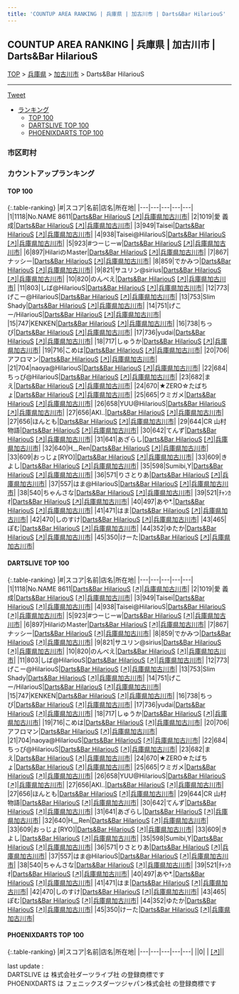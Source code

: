 ```yaml
---
title: 'COUNTUP AREA RANKING | 兵庫県 | 加古川市 | Darts&Bar HilariouS'
---
```

## COUNTUP AREA RANKING | 兵庫県 | 加古川市 | Darts&Bar HilariouS

[TOP](/darts/rank/) > [兵庫県](/darts/rank/兵庫県/) > [加古川市](/darts/rank/兵庫県/加古川市/) > Darts&Bar HilariouS

___

<a href="https://twitter.com/share?ref_src=twsrc%5Etfw" data-text="COUNTUP AREA RANKING | 兵庫県加古川市Darts&Bar HilariouS" class="twitter-share-button" data-hashtags="DARTSLIVE,PHOENIXDARTS,darts,ダーツ" data-show-count="false">Tweet</a>

* [ランキング](#カウントアップランキング)
    * [TOP 100](#top-100)
    * [DARTSLIVE TOP 100](#dartslive-top-100)
    * [PHOENIXDARTS TOP 100](#phoenixdarts-top-100)

### 市区町村

<ul>

</ul>

### カウントアップランキング

#### TOP 100



{:.table-ranking}
|#|スコア|名前|店名|所在地|
|---|---|---|---|---|
|1|1118|<span class="rank-name-dl">No.NAME 8611</span>|<a href="/darts/rank/shops/4cd3e791b0053e1e28032249b44395af.html">Darts&Bar HilariouS</a> <a href="https://search.dartslive.com/jp/shop/4cd3e791b0053e1e28032249b44395af">[↗]</a>|<a href="/darts/rank/兵庫県/加古川市">兵庫県加古川市</a>|
|2|1019|<span class="rank-name-dl">愛 義成</span>|<a href="/darts/rank/shops/4cd3e791b0053e1e28032249b44395af.html">Darts&Bar HilariouS</a> <a href="https://search.dartslive.com/jp/shop/4cd3e791b0053e1e28032249b44395af">[↗]</a>|<a href="/darts/rank/兵庫県/加古川市">兵庫県加古川市</a>|
|3|949|<span class="rank-name-dl">Taisei</span>|<a href="/darts/rank/shops/4cd3e791b0053e1e28032249b44395af.html">Darts&Bar HilariouS</a> <a href="https://search.dartslive.com/jp/shop/4cd3e791b0053e1e28032249b44395af">[↗]</a>|<a href="/darts/rank/兵庫県/加古川市">兵庫県加古川市</a>|
|4|938|<span class="rank-name-dl">Taisei@HilariouS</span>|<a href="/darts/rank/shops/4cd3e791b0053e1e28032249b44395af.html">Darts&Bar HilariouS</a> <a href="https://search.dartslive.com/jp/shop/4cd3e791b0053e1e28032249b44395af">[↗]</a>|<a href="/darts/rank/兵庫県/加古川市">兵庫県加古川市</a>|
|5|923|<span class="rank-name-dl">#つーじーw</span>|<a href="/darts/rank/shops/4cd3e791b0053e1e28032249b44395af.html">Darts&Bar HilariouS</a> <a href="https://search.dartslive.com/jp/shop/4cd3e791b0053e1e28032249b44395af">[↗]</a>|<a href="/darts/rank/兵庫県/加古川市">兵庫県加古川市</a>|
|6|897|<span class="rank-name-dl">HilariのＭaster</span>|<a href="/darts/rank/shops/4cd3e791b0053e1e28032249b44395af.html">Darts&Bar HilariouS</a> <a href="https://search.dartslive.com/jp/shop/4cd3e791b0053e1e28032249b44395af">[↗]</a>|<a href="/darts/rank/兵庫県/加古川市">兵庫県加古川市</a>|
|7|867|<span class="rank-name-dl">ナッシー</span>|<a href="/darts/rank/shops/4cd3e791b0053e1e28032249b44395af.html">Darts&Bar HilariouS</a> <a href="https://search.dartslive.com/jp/shop/4cd3e791b0053e1e28032249b44395af">[↗]</a>|<a href="/darts/rank/兵庫県/加古川市">兵庫県加古川市</a>|
|8|859|<span class="rank-name-dl">でかみつ</span>|<a href="/darts/rank/shops/4cd3e791b0053e1e28032249b44395af.html">Darts&Bar HilariouS</a> <a href="https://search.dartslive.com/jp/shop/4cd3e791b0053e1e28032249b44395af">[↗]</a>|<a href="/darts/rank/兵庫県/加古川市">兵庫県加古川市</a>|
|9|821|<span class="rank-name-dl">サユリン@sirius</span>|<a href="/darts/rank/shops/4cd3e791b0053e1e28032249b44395af.html">Darts&Bar HilariouS</a> <a href="https://search.dartslive.com/jp/shop/4cd3e791b0053e1e28032249b44395af">[↗]</a>|<a href="/darts/rank/兵庫県/加古川市">兵庫県加古川市</a>|
|10|820|<span class="rank-name-dl">のんべえ</span>|<a href="/darts/rank/shops/4cd3e791b0053e1e28032249b44395af.html">Darts&Bar HilariouS</a> <a href="https://search.dartslive.com/jp/shop/4cd3e791b0053e1e28032249b44395af">[↗]</a>|<a href="/darts/rank/兵庫県/加古川市">兵庫県加古川市</a>|
|11|803|<span class="rank-name-dl">しば@HilariouS</span>|<a href="/darts/rank/shops/4cd3e791b0053e1e28032249b44395af.html">Darts&Bar HilariouS</a> <a href="https://search.dartslive.com/jp/shop/4cd3e791b0053e1e28032249b44395af">[↗]</a>|<a href="/darts/rank/兵庫県/加古川市">兵庫県加古川市</a>|
|12|773|<span class="rank-name-dl">げこー@HilariouS</span>|<a href="/darts/rank/shops/4cd3e791b0053e1e28032249b44395af.html">Darts&Bar HilariouS</a> <a href="https://search.dartslive.com/jp/shop/4cd3e791b0053e1e28032249b44395af">[↗]</a>|<a href="/darts/rank/兵庫県/加古川市">兵庫県加古川市</a>|
|13|753|<span class="rank-name-dl">Slim Shady</span>|<a href="/darts/rank/shops/4cd3e791b0053e1e28032249b44395af.html">Darts&Bar HilariouS</a> <a href="https://search.dartslive.com/jp/shop/4cd3e791b0053e1e28032249b44395af">[↗]</a>|<a href="/darts/rank/兵庫県/加古川市">兵庫県加古川市</a>|
|14|751|<span class="rank-name-dl">げこー/HilariouS</span>|<a href="/darts/rank/shops/4cd3e791b0053e1e28032249b44395af.html">Darts&Bar HilariouS</a> <a href="https://search.dartslive.com/jp/shop/4cd3e791b0053e1e28032249b44395af">[↗]</a>|<a href="/darts/rank/兵庫県/加古川市">兵庫県加古川市</a>|
|15|747|<span class="rank-name-dl">KENKEN</span>|<a href="/darts/rank/shops/4cd3e791b0053e1e28032249b44395af.html">Darts&Bar HilariouS</a> <a href="https://search.dartslive.com/jp/shop/4cd3e791b0053e1e28032249b44395af">[↗]</a>|<a href="/darts/rank/兵庫県/加古川市">兵庫県加古川市</a>|
|16|738|<span class="rank-name-dl">ちっぴ</span>|<a href="/darts/rank/shops/4cd3e791b0053e1e28032249b44395af.html">Darts&Bar HilariouS</a> <a href="https://search.dartslive.com/jp/shop/4cd3e791b0053e1e28032249b44395af">[↗]</a>|<a href="/darts/rank/兵庫県/加古川市">兵庫県加古川市</a>|
|17|736|<span class="rank-name-dl">yudai</span>|<a href="/darts/rank/shops/4cd3e791b0053e1e28032249b44395af.html">Darts&Bar HilariouS</a> <a href="https://search.dartslive.com/jp/shop/4cd3e791b0053e1e28032249b44395af">[↗]</a>|<a href="/darts/rank/兵庫県/加古川市">兵庫県加古川市</a>|
|18|717|<span class="rank-name-dl">しゅうか</span>|<a href="/darts/rank/shops/4cd3e791b0053e1e28032249b44395af.html">Darts&Bar HilariouS</a> <a href="https://search.dartslive.com/jp/shop/4cd3e791b0053e1e28032249b44395af">[↗]</a>|<a href="/darts/rank/兵庫県/加古川市">兵庫県加古川市</a>|
|19|716|<span class="rank-name-dl">こめは</span>|<a href="/darts/rank/shops/4cd3e791b0053e1e28032249b44395af.html">Darts&Bar HilariouS</a> <a href="https://search.dartslive.com/jp/shop/4cd3e791b0053e1e28032249b44395af">[↗]</a>|<a href="/darts/rank/兵庫県/加古川市">兵庫県加古川市</a>|
|20|706|<span class="rank-name-dl">アフロマン</span>|<a href="/darts/rank/shops/4cd3e791b0053e1e28032249b44395af.html">Darts&Bar HilariouS</a> <a href="https://search.dartslive.com/jp/shop/4cd3e791b0053e1e28032249b44395af">[↗]</a>|<a href="/darts/rank/兵庫県/加古川市">兵庫県加古川市</a>|
|21|704|<span class="rank-name-dl">naoya@HilariouS</span>|<a href="/darts/rank/shops/4cd3e791b0053e1e28032249b44395af.html">Darts&Bar HilariouS</a> <a href="https://search.dartslive.com/jp/shop/4cd3e791b0053e1e28032249b44395af">[↗]</a>|<a href="/darts/rank/兵庫県/加古川市">兵庫県加古川市</a>|
|22|684|<span class="rank-name-dl">ちっぴ@HilariouS</span>|<a href="/darts/rank/shops/4cd3e791b0053e1e28032249b44395af.html">Darts&Bar HilariouS</a> <a href="https://search.dartslive.com/jp/shop/4cd3e791b0053e1e28032249b44395af">[↗]</a>|<a href="/darts/rank/兵庫県/加古川市">兵庫県加古川市</a>|
|23|682|<span class="rank-name-dl">まえ</span>|<a href="/darts/rank/shops/4cd3e791b0053e1e28032249b44395af.html">Darts&Bar HilariouS</a> <a href="https://search.dartslive.com/jp/shop/4cd3e791b0053e1e28032249b44395af">[↗]</a>|<a href="/darts/rank/兵庫県/加古川市">兵庫県加古川市</a>|
|24|670|<span class="rank-name-dl">★ZERO☆たばちょ</span>|<a href="/darts/rank/shops/4cd3e791b0053e1e28032249b44395af.html">Darts&Bar HilariouS</a> <a href="https://search.dartslive.com/jp/shop/4cd3e791b0053e1e28032249b44395af">[↗]</a>|<a href="/darts/rank/兵庫県/加古川市">兵庫県加古川市</a>|
|25|665|<span class="rank-name-dl">ウミガメ</span>|<a href="/darts/rank/shops/4cd3e791b0053e1e28032249b44395af.html">Darts&Bar HilariouS</a> <a href="https://search.dartslive.com/jp/shop/4cd3e791b0053e1e28032249b44395af">[↗]</a>|<a href="/darts/rank/兵庫県/加古川市">兵庫県加古川市</a>|
|26|658|<span class="rank-name-dl">YUU@HilariouS</span>|<a href="/darts/rank/shops/4cd3e791b0053e1e28032249b44395af.html">Darts&Bar HilariouS</a> <a href="https://search.dartslive.com/jp/shop/4cd3e791b0053e1e28032249b44395af">[↗]</a>|<a href="/darts/rank/兵庫県/加古川市">兵庫県加古川市</a>|
|27|656|<span class="rank-name-dl">AKI..</span>|<a href="/darts/rank/shops/4cd3e791b0053e1e28032249b44395af.html">Darts&Bar HilariouS</a> <a href="https://search.dartslive.com/jp/shop/4cd3e791b0053e1e28032249b44395af">[↗]</a>|<a href="/darts/rank/兵庫県/加古川市">兵庫県加古川市</a>|
|27|656|<span class="rank-name-dl">ほんとも</span>|<a href="/darts/rank/shops/4cd3e791b0053e1e28032249b44395af.html">Darts&Bar HilariouS</a> <a href="https://search.dartslive.com/jp/shop/4cd3e791b0053e1e28032249b44395af">[↗]</a>|<a href="/darts/rank/兵庫県/加古川市">兵庫県加古川市</a>|
|29|644|<span class="rank-name-dl">CR 山村物語</span>|<a href="/darts/rank/shops/4cd3e791b0053e1e28032249b44395af.html">Darts&Bar HilariouS</a> <a href="https://search.dartslive.com/jp/shop/4cd3e791b0053e1e28032249b44395af">[↗]</a>|<a href="/darts/rank/兵庫県/加古川市">兵庫県加古川市</a>|
|30|642|<span class="rank-name-dl">てんず</span>|<a href="/darts/rank/shops/4cd3e791b0053e1e28032249b44395af.html">Darts&Bar HilariouS</a> <a href="https://search.dartslive.com/jp/shop/4cd3e791b0053e1e28032249b44395af">[↗]</a>|<a href="/darts/rank/兵庫県/加古川市">兵庫県加古川市</a>|
|31|641|<span class="rank-name-dl">あざらし</span>|<a href="/darts/rank/shops/4cd3e791b0053e1e28032249b44395af.html">Darts&Bar HilariouS</a> <a href="https://search.dartslive.com/jp/shop/4cd3e791b0053e1e28032249b44395af">[↗]</a>|<a href="/darts/rank/兵庫県/加古川市">兵庫県加古川市</a>|
|32|640|<span class="rank-name-dl">H__Ren</span>|<a href="/darts/rank/shops/4cd3e791b0053e1e28032249b44395af.html">Darts&Bar HilariouS</a> <a href="https://search.dartslive.com/jp/shop/4cd3e791b0053e1e28032249b44395af">[↗]</a>|<a href="/darts/rank/兵庫県/加古川市">兵庫県加古川市</a>|
|33|609|<span class="rank-name-dl">おっじょ[RYO]</span>|<a href="/darts/rank/shops/4cd3e791b0053e1e28032249b44395af.html">Darts&Bar HilariouS</a> <a href="https://search.dartslive.com/jp/shop/4cd3e791b0053e1e28032249b44395af">[↗]</a>|<a href="/darts/rank/兵庫県/加古川市">兵庫県加古川市</a>|
|33|609|<span class="rank-name-dl">きよし</span>|<a href="/darts/rank/shops/4cd3e791b0053e1e28032249b44395af.html">Darts&Bar HilariouS</a> <a href="https://search.dartslive.com/jp/shop/4cd3e791b0053e1e28032249b44395af">[↗]</a>|<a href="/darts/rank/兵庫県/加古川市">兵庫県加古川市</a>|
|35|598|<span class="rank-name-dl">Sumibi,Y</span>|<a href="/darts/rank/shops/4cd3e791b0053e1e28032249b44395af.html">Darts&Bar HilariouS</a> <a href="https://search.dartslive.com/jp/shop/4cd3e791b0053e1e28032249b44395af">[↗]</a>|<a href="/darts/rank/兵庫県/加古川市">兵庫県加古川市</a>|
|36|571|<span class="rank-name-dl">りさとりあ</span>|<a href="/darts/rank/shops/4cd3e791b0053e1e28032249b44395af.html">Darts&Bar HilariouS</a> <a href="https://search.dartslive.com/jp/shop/4cd3e791b0053e1e28032249b44395af">[↗]</a>|<a href="/darts/rank/兵庫県/加古川市">兵庫県加古川市</a>|
|37|557|<span class="rank-name-dl">はま@HilariouS</span>|<a href="/darts/rank/shops/4cd3e791b0053e1e28032249b44395af.html">Darts&Bar HilariouS</a> <a href="https://search.dartslive.com/jp/shop/4cd3e791b0053e1e28032249b44395af">[↗]</a>|<a href="/darts/rank/兵庫県/加古川市">兵庫県加古川市</a>|
|38|540|<span class="rank-name-dl">ちゃんさな</span>|<a href="/darts/rank/shops/4cd3e791b0053e1e28032249b44395af.html">Darts&Bar HilariouS</a> <a href="https://search.dartslive.com/jp/shop/4cd3e791b0053e1e28032249b44395af">[↗]</a>|<a href="/darts/rank/兵庫県/加古川市">兵庫県加古川市</a>|
|39|521|<span class="rank-name-dl">ﾁｬﾝｶｵ</span>|<a href="/darts/rank/shops/4cd3e791b0053e1e28032249b44395af.html">Darts&Bar HilariouS</a> <a href="https://search.dartslive.com/jp/shop/4cd3e791b0053e1e28032249b44395af">[↗]</a>|<a href="/darts/rank/兵庫県/加古川市">兵庫県加古川市</a>|
|40|497|<span class="rank-name-dl">あや*.</span>|<a href="/darts/rank/shops/4cd3e791b0053e1e28032249b44395af.html">Darts&Bar HilariouS</a> <a href="https://search.dartslive.com/jp/shop/4cd3e791b0053e1e28032249b44395af">[↗]</a>|<a href="/darts/rank/兵庫県/加古川市">兵庫県加古川市</a>|
|41|471|<span class="rank-name-dl">はま</span>|<a href="/darts/rank/shops/4cd3e791b0053e1e28032249b44395af.html">Darts&Bar HilariouS</a> <a href="https://search.dartslive.com/jp/shop/4cd3e791b0053e1e28032249b44395af">[↗]</a>|<a href="/darts/rank/兵庫県/加古川市">兵庫県加古川市</a>|
|42|470|<span class="rank-name-dl">しのすけ</span>|<a href="/darts/rank/shops/4cd3e791b0053e1e28032249b44395af.html">Darts&Bar HilariouS</a> <a href="https://search.dartslive.com/jp/shop/4cd3e791b0053e1e28032249b44395af">[↗]</a>|<a href="/darts/rank/兵庫県/加古川市">兵庫県加古川市</a>|
|43|465|<span class="rank-name-dl">ぽむ</span>|<a href="/darts/rank/shops/4cd3e791b0053e1e28032249b44395af.html">Darts&Bar HilariouS</a> <a href="https://search.dartslive.com/jp/shop/4cd3e791b0053e1e28032249b44395af">[↗]</a>|<a href="/darts/rank/兵庫県/加古川市">兵庫県加古川市</a>|
|44|352|<span class="rank-name-dl">ゆたか</span>|<a href="/darts/rank/shops/4cd3e791b0053e1e28032249b44395af.html">Darts&Bar HilariouS</a> <a href="https://search.dartslive.com/jp/shop/4cd3e791b0053e1e28032249b44395af">[↗]</a>|<a href="/darts/rank/兵庫県/加古川市">兵庫県加古川市</a>|
|45|350|<span class="rank-name-dl">けーた</span>|<a href="/darts/rank/shops/4cd3e791b0053e1e28032249b44395af.html">Darts&Bar HilariouS</a> <a href="https://search.dartslive.com/jp/shop/4cd3e791b0053e1e28032249b44395af">[↗]</a>|<a href="/darts/rank/兵庫県/加古川市">兵庫県加古川市</a>|


#### DARTSLIVE TOP 100



{:.table-ranking}
|#|スコア|名前|店名|所在地|
|---|---|---|---|---|
|1|1118|<span class="rank-name-dl">No.NAME 8611</span>|<a href="/darts/rank/shops/4cd3e791b0053e1e28032249b44395af.html">Darts&Bar HilariouS</a> <a href="https://search.dartslive.com/jp/shop/4cd3e791b0053e1e28032249b44395af">[↗]</a>|<a href="/darts/rank/兵庫県/加古川市">兵庫県加古川市</a>|
|2|1019|<span class="rank-name-dl">愛 義成</span>|<a href="/darts/rank/shops/4cd3e791b0053e1e28032249b44395af.html">Darts&Bar HilariouS</a> <a href="https://search.dartslive.com/jp/shop/4cd3e791b0053e1e28032249b44395af">[↗]</a>|<a href="/darts/rank/兵庫県/加古川市">兵庫県加古川市</a>|
|3|949|<span class="rank-name-dl">Taisei</span>|<a href="/darts/rank/shops/4cd3e791b0053e1e28032249b44395af.html">Darts&Bar HilariouS</a> <a href="https://search.dartslive.com/jp/shop/4cd3e791b0053e1e28032249b44395af">[↗]</a>|<a href="/darts/rank/兵庫県/加古川市">兵庫県加古川市</a>|
|4|938|<span class="rank-name-dl">Taisei@HilariouS</span>|<a href="/darts/rank/shops/4cd3e791b0053e1e28032249b44395af.html">Darts&Bar HilariouS</a> <a href="https://search.dartslive.com/jp/shop/4cd3e791b0053e1e28032249b44395af">[↗]</a>|<a href="/darts/rank/兵庫県/加古川市">兵庫県加古川市</a>|
|5|923|<span class="rank-name-dl">#つーじーw</span>|<a href="/darts/rank/shops/4cd3e791b0053e1e28032249b44395af.html">Darts&Bar HilariouS</a> <a href="https://search.dartslive.com/jp/shop/4cd3e791b0053e1e28032249b44395af">[↗]</a>|<a href="/darts/rank/兵庫県/加古川市">兵庫県加古川市</a>|
|6|897|<span class="rank-name-dl">HilariのＭaster</span>|<a href="/darts/rank/shops/4cd3e791b0053e1e28032249b44395af.html">Darts&Bar HilariouS</a> <a href="https://search.dartslive.com/jp/shop/4cd3e791b0053e1e28032249b44395af">[↗]</a>|<a href="/darts/rank/兵庫県/加古川市">兵庫県加古川市</a>|
|7|867|<span class="rank-name-dl">ナッシー</span>|<a href="/darts/rank/shops/4cd3e791b0053e1e28032249b44395af.html">Darts&Bar HilariouS</a> <a href="https://search.dartslive.com/jp/shop/4cd3e791b0053e1e28032249b44395af">[↗]</a>|<a href="/darts/rank/兵庫県/加古川市">兵庫県加古川市</a>|
|8|859|<span class="rank-name-dl">でかみつ</span>|<a href="/darts/rank/shops/4cd3e791b0053e1e28032249b44395af.html">Darts&Bar HilariouS</a> <a href="https://search.dartslive.com/jp/shop/4cd3e791b0053e1e28032249b44395af">[↗]</a>|<a href="/darts/rank/兵庫県/加古川市">兵庫県加古川市</a>|
|9|821|<span class="rank-name-dl">サユリン@sirius</span>|<a href="/darts/rank/shops/4cd3e791b0053e1e28032249b44395af.html">Darts&Bar HilariouS</a> <a href="https://search.dartslive.com/jp/shop/4cd3e791b0053e1e28032249b44395af">[↗]</a>|<a href="/darts/rank/兵庫県/加古川市">兵庫県加古川市</a>|
|10|820|<span class="rank-name-dl">のんべえ</span>|<a href="/darts/rank/shops/4cd3e791b0053e1e28032249b44395af.html">Darts&Bar HilariouS</a> <a href="https://search.dartslive.com/jp/shop/4cd3e791b0053e1e28032249b44395af">[↗]</a>|<a href="/darts/rank/兵庫県/加古川市">兵庫県加古川市</a>|
|11|803|<span class="rank-name-dl">しば@HilariouS</span>|<a href="/darts/rank/shops/4cd3e791b0053e1e28032249b44395af.html">Darts&Bar HilariouS</a> <a href="https://search.dartslive.com/jp/shop/4cd3e791b0053e1e28032249b44395af">[↗]</a>|<a href="/darts/rank/兵庫県/加古川市">兵庫県加古川市</a>|
|12|773|<span class="rank-name-dl">げこー@HilariouS</span>|<a href="/darts/rank/shops/4cd3e791b0053e1e28032249b44395af.html">Darts&Bar HilariouS</a> <a href="https://search.dartslive.com/jp/shop/4cd3e791b0053e1e28032249b44395af">[↗]</a>|<a href="/darts/rank/兵庫県/加古川市">兵庫県加古川市</a>|
|13|753|<span class="rank-name-dl">Slim Shady</span>|<a href="/darts/rank/shops/4cd3e791b0053e1e28032249b44395af.html">Darts&Bar HilariouS</a> <a href="https://search.dartslive.com/jp/shop/4cd3e791b0053e1e28032249b44395af">[↗]</a>|<a href="/darts/rank/兵庫県/加古川市">兵庫県加古川市</a>|
|14|751|<span class="rank-name-dl">げこー/HilariouS</span>|<a href="/darts/rank/shops/4cd3e791b0053e1e28032249b44395af.html">Darts&Bar HilariouS</a> <a href="https://search.dartslive.com/jp/shop/4cd3e791b0053e1e28032249b44395af">[↗]</a>|<a href="/darts/rank/兵庫県/加古川市">兵庫県加古川市</a>|
|15|747|<span class="rank-name-dl">KENKEN</span>|<a href="/darts/rank/shops/4cd3e791b0053e1e28032249b44395af.html">Darts&Bar HilariouS</a> <a href="https://search.dartslive.com/jp/shop/4cd3e791b0053e1e28032249b44395af">[↗]</a>|<a href="/darts/rank/兵庫県/加古川市">兵庫県加古川市</a>|
|16|738|<span class="rank-name-dl">ちっぴ</span>|<a href="/darts/rank/shops/4cd3e791b0053e1e28032249b44395af.html">Darts&Bar HilariouS</a> <a href="https://search.dartslive.com/jp/shop/4cd3e791b0053e1e28032249b44395af">[↗]</a>|<a href="/darts/rank/兵庫県/加古川市">兵庫県加古川市</a>|
|17|736|<span class="rank-name-dl">yudai</span>|<a href="/darts/rank/shops/4cd3e791b0053e1e28032249b44395af.html">Darts&Bar HilariouS</a> <a href="https://search.dartslive.com/jp/shop/4cd3e791b0053e1e28032249b44395af">[↗]</a>|<a href="/darts/rank/兵庫県/加古川市">兵庫県加古川市</a>|
|18|717|<span class="rank-name-dl">しゅうか</span>|<a href="/darts/rank/shops/4cd3e791b0053e1e28032249b44395af.html">Darts&Bar HilariouS</a> <a href="https://search.dartslive.com/jp/shop/4cd3e791b0053e1e28032249b44395af">[↗]</a>|<a href="/darts/rank/兵庫県/加古川市">兵庫県加古川市</a>|
|19|716|<span class="rank-name-dl">こめは</span>|<a href="/darts/rank/shops/4cd3e791b0053e1e28032249b44395af.html">Darts&Bar HilariouS</a> <a href="https://search.dartslive.com/jp/shop/4cd3e791b0053e1e28032249b44395af">[↗]</a>|<a href="/darts/rank/兵庫県/加古川市">兵庫県加古川市</a>|
|20|706|<span class="rank-name-dl">アフロマン</span>|<a href="/darts/rank/shops/4cd3e791b0053e1e28032249b44395af.html">Darts&Bar HilariouS</a> <a href="https://search.dartslive.com/jp/shop/4cd3e791b0053e1e28032249b44395af">[↗]</a>|<a href="/darts/rank/兵庫県/加古川市">兵庫県加古川市</a>|
|21|704|<span class="rank-name-dl">naoya@HilariouS</span>|<a href="/darts/rank/shops/4cd3e791b0053e1e28032249b44395af.html">Darts&Bar HilariouS</a> <a href="https://search.dartslive.com/jp/shop/4cd3e791b0053e1e28032249b44395af">[↗]</a>|<a href="/darts/rank/兵庫県/加古川市">兵庫県加古川市</a>|
|22|684|<span class="rank-name-dl">ちっぴ@HilariouS</span>|<a href="/darts/rank/shops/4cd3e791b0053e1e28032249b44395af.html">Darts&Bar HilariouS</a> <a href="https://search.dartslive.com/jp/shop/4cd3e791b0053e1e28032249b44395af">[↗]</a>|<a href="/darts/rank/兵庫県/加古川市">兵庫県加古川市</a>|
|23|682|<span class="rank-name-dl">まえ</span>|<a href="/darts/rank/shops/4cd3e791b0053e1e28032249b44395af.html">Darts&Bar HilariouS</a> <a href="https://search.dartslive.com/jp/shop/4cd3e791b0053e1e28032249b44395af">[↗]</a>|<a href="/darts/rank/兵庫県/加古川市">兵庫県加古川市</a>|
|24|670|<span class="rank-name-dl">★ZERO☆たばちょ</span>|<a href="/darts/rank/shops/4cd3e791b0053e1e28032249b44395af.html">Darts&Bar HilariouS</a> <a href="https://search.dartslive.com/jp/shop/4cd3e791b0053e1e28032249b44395af">[↗]</a>|<a href="/darts/rank/兵庫県/加古川市">兵庫県加古川市</a>|
|25|665|<span class="rank-name-dl">ウミガメ</span>|<a href="/darts/rank/shops/4cd3e791b0053e1e28032249b44395af.html">Darts&Bar HilariouS</a> <a href="https://search.dartslive.com/jp/shop/4cd3e791b0053e1e28032249b44395af">[↗]</a>|<a href="/darts/rank/兵庫県/加古川市">兵庫県加古川市</a>|
|26|658|<span class="rank-name-dl">YUU@HilariouS</span>|<a href="/darts/rank/shops/4cd3e791b0053e1e28032249b44395af.html">Darts&Bar HilariouS</a> <a href="https://search.dartslive.com/jp/shop/4cd3e791b0053e1e28032249b44395af">[↗]</a>|<a href="/darts/rank/兵庫県/加古川市">兵庫県加古川市</a>|
|27|656|<span class="rank-name-dl">AKI..</span>|<a href="/darts/rank/shops/4cd3e791b0053e1e28032249b44395af.html">Darts&Bar HilariouS</a> <a href="https://search.dartslive.com/jp/shop/4cd3e791b0053e1e28032249b44395af">[↗]</a>|<a href="/darts/rank/兵庫県/加古川市">兵庫県加古川市</a>|
|27|656|<span class="rank-name-dl">ほんとも</span>|<a href="/darts/rank/shops/4cd3e791b0053e1e28032249b44395af.html">Darts&Bar HilariouS</a> <a href="https://search.dartslive.com/jp/shop/4cd3e791b0053e1e28032249b44395af">[↗]</a>|<a href="/darts/rank/兵庫県/加古川市">兵庫県加古川市</a>|
|29|644|<span class="rank-name-dl">CR 山村物語</span>|<a href="/darts/rank/shops/4cd3e791b0053e1e28032249b44395af.html">Darts&Bar HilariouS</a> <a href="https://search.dartslive.com/jp/shop/4cd3e791b0053e1e28032249b44395af">[↗]</a>|<a href="/darts/rank/兵庫県/加古川市">兵庫県加古川市</a>|
|30|642|<span class="rank-name-dl">てんず</span>|<a href="/darts/rank/shops/4cd3e791b0053e1e28032249b44395af.html">Darts&Bar HilariouS</a> <a href="https://search.dartslive.com/jp/shop/4cd3e791b0053e1e28032249b44395af">[↗]</a>|<a href="/darts/rank/兵庫県/加古川市">兵庫県加古川市</a>|
|31|641|<span class="rank-name-dl">あざらし</span>|<a href="/darts/rank/shops/4cd3e791b0053e1e28032249b44395af.html">Darts&Bar HilariouS</a> <a href="https://search.dartslive.com/jp/shop/4cd3e791b0053e1e28032249b44395af">[↗]</a>|<a href="/darts/rank/兵庫県/加古川市">兵庫県加古川市</a>|
|32|640|<span class="rank-name-dl">H__Ren</span>|<a href="/darts/rank/shops/4cd3e791b0053e1e28032249b44395af.html">Darts&Bar HilariouS</a> <a href="https://search.dartslive.com/jp/shop/4cd3e791b0053e1e28032249b44395af">[↗]</a>|<a href="/darts/rank/兵庫県/加古川市">兵庫県加古川市</a>|
|33|609|<span class="rank-name-dl">おっじょ[RYO]</span>|<a href="/darts/rank/shops/4cd3e791b0053e1e28032249b44395af.html">Darts&Bar HilariouS</a> <a href="https://search.dartslive.com/jp/shop/4cd3e791b0053e1e28032249b44395af">[↗]</a>|<a href="/darts/rank/兵庫県/加古川市">兵庫県加古川市</a>|
|33|609|<span class="rank-name-dl">きよし</span>|<a href="/darts/rank/shops/4cd3e791b0053e1e28032249b44395af.html">Darts&Bar HilariouS</a> <a href="https://search.dartslive.com/jp/shop/4cd3e791b0053e1e28032249b44395af">[↗]</a>|<a href="/darts/rank/兵庫県/加古川市">兵庫県加古川市</a>|
|35|598|<span class="rank-name-dl">Sumibi,Y</span>|<a href="/darts/rank/shops/4cd3e791b0053e1e28032249b44395af.html">Darts&Bar HilariouS</a> <a href="https://search.dartslive.com/jp/shop/4cd3e791b0053e1e28032249b44395af">[↗]</a>|<a href="/darts/rank/兵庫県/加古川市">兵庫県加古川市</a>|
|36|571|<span class="rank-name-dl">りさとりあ</span>|<a href="/darts/rank/shops/4cd3e791b0053e1e28032249b44395af.html">Darts&Bar HilariouS</a> <a href="https://search.dartslive.com/jp/shop/4cd3e791b0053e1e28032249b44395af">[↗]</a>|<a href="/darts/rank/兵庫県/加古川市">兵庫県加古川市</a>|
|37|557|<span class="rank-name-dl">はま@HilariouS</span>|<a href="/darts/rank/shops/4cd3e791b0053e1e28032249b44395af.html">Darts&Bar HilariouS</a> <a href="https://search.dartslive.com/jp/shop/4cd3e791b0053e1e28032249b44395af">[↗]</a>|<a href="/darts/rank/兵庫県/加古川市">兵庫県加古川市</a>|
|38|540|<span class="rank-name-dl">ちゃんさな</span>|<a href="/darts/rank/shops/4cd3e791b0053e1e28032249b44395af.html">Darts&Bar HilariouS</a> <a href="https://search.dartslive.com/jp/shop/4cd3e791b0053e1e28032249b44395af">[↗]</a>|<a href="/darts/rank/兵庫県/加古川市">兵庫県加古川市</a>|
|39|521|<span class="rank-name-dl">ﾁｬﾝｶｵ</span>|<a href="/darts/rank/shops/4cd3e791b0053e1e28032249b44395af.html">Darts&Bar HilariouS</a> <a href="https://search.dartslive.com/jp/shop/4cd3e791b0053e1e28032249b44395af">[↗]</a>|<a href="/darts/rank/兵庫県/加古川市">兵庫県加古川市</a>|
|40|497|<span class="rank-name-dl">あや*.</span>|<a href="/darts/rank/shops/4cd3e791b0053e1e28032249b44395af.html">Darts&Bar HilariouS</a> <a href="https://search.dartslive.com/jp/shop/4cd3e791b0053e1e28032249b44395af">[↗]</a>|<a href="/darts/rank/兵庫県/加古川市">兵庫県加古川市</a>|
|41|471|<span class="rank-name-dl">はま</span>|<a href="/darts/rank/shops/4cd3e791b0053e1e28032249b44395af.html">Darts&Bar HilariouS</a> <a href="https://search.dartslive.com/jp/shop/4cd3e791b0053e1e28032249b44395af">[↗]</a>|<a href="/darts/rank/兵庫県/加古川市">兵庫県加古川市</a>|
|42|470|<span class="rank-name-dl">しのすけ</span>|<a href="/darts/rank/shops/4cd3e791b0053e1e28032249b44395af.html">Darts&Bar HilariouS</a> <a href="https://search.dartslive.com/jp/shop/4cd3e791b0053e1e28032249b44395af">[↗]</a>|<a href="/darts/rank/兵庫県/加古川市">兵庫県加古川市</a>|
|43|465|<span class="rank-name-dl">ぽむ</span>|<a href="/darts/rank/shops/4cd3e791b0053e1e28032249b44395af.html">Darts&Bar HilariouS</a> <a href="https://search.dartslive.com/jp/shop/4cd3e791b0053e1e28032249b44395af">[↗]</a>|<a href="/darts/rank/兵庫県/加古川市">兵庫県加古川市</a>|
|44|352|<span class="rank-name-dl">ゆたか</span>|<a href="/darts/rank/shops/4cd3e791b0053e1e28032249b44395af.html">Darts&Bar HilariouS</a> <a href="https://search.dartslive.com/jp/shop/4cd3e791b0053e1e28032249b44395af">[↗]</a>|<a href="/darts/rank/兵庫県/加古川市">兵庫県加古川市</a>|
|45|350|<span class="rank-name-dl">けーた</span>|<a href="/darts/rank/shops/4cd3e791b0053e1e28032249b44395af.html">Darts&Bar HilariouS</a> <a href="https://search.dartslive.com/jp/shop/4cd3e791b0053e1e28032249b44395af">[↗]</a>|<a href="/darts/rank/兵庫県/加古川市">兵庫県加古川市</a>|


#### PHOENIXDARTS TOP 100



{:.table-ranking}
|#|スコア|名前|店名|所在地|
|---|---|---|---|---|
||0|<span class="rank-name-dl"> </span>|<a href="/darts/rank/shops/.html"></a> <a href="">[↗]</a>|<a href="/darts/rank//"></a>|


<div class="footer border-top border-gray-light mt-5 pt-3 text-right text-gray">
    last update : <span style="font-weight: italic" id="foot_last_modified"></span><br />
    DARTSLIVE は 株式会社ダーツライブ社 の登録商標です<br />
    PHOENIXDARTS は フェニックスダーツジャパン株式会社 の登録商標です<br />
</div>

<script src="https://cdnjs.cloudflare.com/ajax/libs/jquery.tablesorter/2.31.3/js/jquery.tablesorter.min.js" integrity="sha512-qzgd5cYSZcosqpzpn7zF2ZId8f/8CHmFKZ8j7mU4OUXTNRd5g+ZHBPsgKEwoqxCtdQvExE5LprwwPAgoicguNg==" crossorigin="anonymous" referrerpolicy="no-referrer"></script>
<link rel="stylesheet" href="https://cdnjs.cloudflare.com/ajax/libs/jquery.tablesorter/2.31.3/css/theme.default.min.css" integrity="sha512-wghhOJkjQX0Lh3NSWvNKeZ0ZpNn+SPVXX1Qyc9OCaogADktxrBiBdKGDoqVUOyhStvMBmJQ8ZdMHiR3wuEq8+w==" crossorigin="anonymous" referrerpolicy="no-referrer" />
<script>
$(function() {
    $(".table-ranking").tablesorter({sortList:[[0, 0]]});
    $("#foot_last_modified").text(formatDate(new Date(document.lastModified), 'yyyy-MM-dd HH:mm:ss'));
});
</script>

<script async src="https://platform.twitter.com/widgets.js" charset="utf-8"></script>